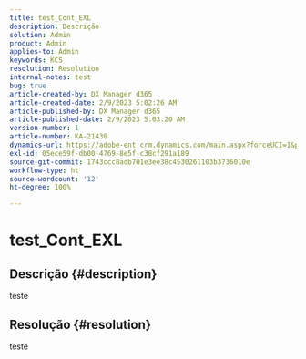 ```yaml
---
title: test_Cont_EXL
description: Descrição
solution: Admin
product: Admin
applies-to: Admin
keywords: KCS
resolution: Resolution
internal-notes: test
bug: true
article-created-by: DX Manager d365
article-created-date: 2/9/2023 5:02:26 AM
article-published-by: DX Manager d365
article-published-date: 2/9/2023 5:03:20 AM
version-number: 1
article-number: KA-21430
dynamics-url: https://adobe-ent.crm.dynamics.com/main.aspx?forceUCI=1&pagetype=entityrecord&etn=knowledgearticle&id=985d93ec-36a8-ed11-aad1-6045bd0061cb
exl-id: 05ece59f-db00-4769-8e5f-c38cf291a189
source-git-commit: 1743ccc8adb701e3ee38c4530261103b3736010e
workflow-type: ht
source-wordcount: '12'
ht-degree: 100%

---
```


# test_Cont_EXL

## Descrição {#description}

teste

## Resolução {#resolution}


teste
